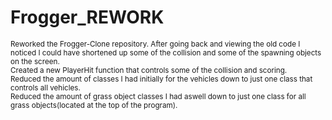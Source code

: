 # Frogger_REWORK
<small> Reworked the Frogger-Clone repository. </small>
<small> After going back and viewing the old code I noticed I could have shortened up some of the collision and some of the spawning objects on the screen. </small><br>
<small>Created a new PlayerHit function that controls some of the collision and scoring. </small><br>
<small>Reduced the amount of classes I had initially for the vehicles down to just one class that controls all vehicles.</small><br>
<small>Reduced the amount of grass object classes I had aswell down to just one class for all grass objects(located at the top of the program). </small>
